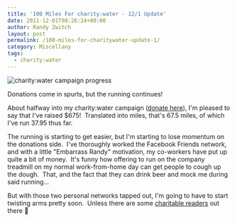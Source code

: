 ```yaml
---
title: '100 Miles For charity:water - 12/1 Update'
date: 2011-12-01T08:26:24+00:00
author: Randy Zwitch
layout: post
permalink: /100-miles-for-charitywater-update-1/
category: Miscellany
tags:
  - charity:water
---
```

<div id="attachment_910" style="width: 551px" class="wp-caption aligncenter">
  <img class="size-full wp-image-910" title="100milesfor-charitywater" src="http://i2.wp.com/randyzwitch.com/wp-content/uploads/2011/12/100milesfor-charitywater.png?fit=541%2C365" alt="charity:water campaign progress" srcset="http://i2.wp.com/randyzwitch.com/wp-content/uploads/2011/12/100milesfor-charitywater.png?w=541 541w, http://i2.wp.com/randyzwitch.com/wp-content/uploads/2011/12/100milesfor-charitywater.png?resize=150%2C101 150w, http://i2.wp.com/randyzwitch.com/wp-content/uploads/2011/12/100milesfor-charitywater.png?resize=300%2C202 300w, http://i2.wp.com/randyzwitch.com/wp-content/uploads/2011/12/100milesfor-charitywater.png?resize=444%2C300 444w" sizes="(max-width: 541px) 100vw, 541px" data-recalc-dims="1" />

  <p class="wp-caption-text">
    Donations come in spurts, but the running continues!
  </p>
</div>

About halfway into my charity:water campaign (<a title="100 miles for charity:water" href="http://mycharitywater.org/100milesforcharitywater" target="_blank">donate here</a>), I'm pleased to say that I've raised $675!  Translated into miles, that's 67.5 miles, of which I've run 37.95 thus far.





The running is starting to get easier, but I'm starting to lose momentum on the donations side.  I've thoroughly worked the Facebook Friends network, and with a little "Embarrass Randy" motivation, my co-workers have put up quite a bit of money.  It's funny how offering to run on the company treadmill on my normal work-from-home day can get people to cough up the dough.  That, and the fact that they can drink beer and mock me during said running...

But with those two personal networks tapped out, I'm going to have to start twisting arms pretty soon.  Unless there are some [charitable readers](http://mycharitywater.org/100milesforcharitywater "100 miles for charity:water") out there 🙂
